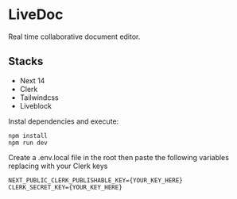 # LiveDoc

Real time collaborative document editor.

## Stacks

- Next 14
- Clerk
- Tailwindcss
- Liveblock

Instal dependencies and execute: <br />
```
npm install
npm run dev
```

Create a .env.local file in the root then paste the following variables replacing with your Clerk keys <br />
```
NEXT_PUBLIC_CLERK_PUBLISHABLE_KEY={YOUR_KEY_HERE}
CLERK_SECRET_KEY={YOUR_KEY_HERE}
```